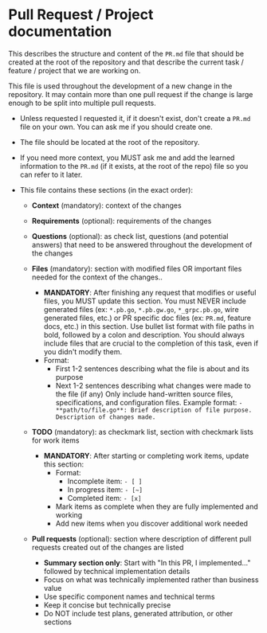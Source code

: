 
# Pull Request / Project documentation

This describes the structure and content of the `PR.md` file that should be created at the root of
the repository and that describe the current task / feature / project that we are working on.

This file is used throughout the development of a new change in the repository. It may contain more
than one pull request if the change is large enough to be split into multiple pull requests.

* Unless requested I requested it, if it doesn't exist, don't create a `PR.md` file on your own. You
  can ask me if you should create one.

* The file should be located at the root of the repository.

* If you need more context, you MUST ask me and add the learned information to the `PR.md` (if it
  exists, at the root of the repo) file so you can refer to it later.

* This file contains these sections (in the exact order):
  * **Context** (mandatory): context of the changes
  * **Requirements** (optional): requirements of the changes
  * **Questions** (optional): as check list, questions (and potential answers) that need to be
    answered throughout the development of the changes
  * **Files** (mandatory): section with modified files OR important files needed for the context of
    the changes..

    * **MANDATORY**: After finishing any request that modifies or useful files, you MUST update this
      section. You must NEVER include generated files (ex: `*.pb.go`, `*.pb.gw.go`, `*_grpc.pb.go`,
      wire generated files, etc.) or PR specific doc files (ex: `PR.md`, feature docs, etc.) in this
      section. Use bullet list format with file paths in bold, followed by a colon and description.
      You should always include files that are crucial to the completion of this task, even if you
      didn't modify them.
    * Format:
      * First 1-2 sentences describing what the file is about and its purpose
      * Next 1-2 sentences describing what changes were made to the file (if any) Only include
        hand-written source files, specifications, and configuration files.
        Example format: `- **path/to/file.go**: Brief description of file purpose. Description of
        changes made.`

  * **TODO** (mandatory): as checkmark list, section with checkmark lists for work items
    * **MANDATORY**: After starting or completing work items, update this section:
      * Format:
        * Incomplete item: `- [ ]`
        * In progress item: `- [~]`
        * Completed item: `- [x]`
      * Mark items as complete when they are fully implemented and working
      * Add new items when you discover additional work needed

  * **Pull requests** (optional): section where description of different pull requests created out of the
    changes are listed
    * **Summary section only**: Start with "In this PR, I implemented..." followed by technical implementation details
    * Focus on what was technically implemented rather than business value
    * Use specific component names and technical terms
    * Keep it concise but technically precise
    * Do NOT include test plans, generated attribution, or other sections
